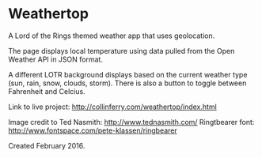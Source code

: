 # Weathertop
A Lord of the Rings themed weather app that uses geolocation.

The page displays local temperature using data pulled from the Open Weather API in JSON format.

A different LOTR background displays based on the current weather type (sun, rain, snow, clouds, storm). There is also a button to toggle between Fahrenheit and Celcius.

Link to live project: http://collinferry.com/weathertop/index.html

Image credit to Ted Nasmith: http://www.tednasmith.com/
Ringtbearer font: http://www.fontspace.com/pete-klassen/ringbearer

Created February 2016.
